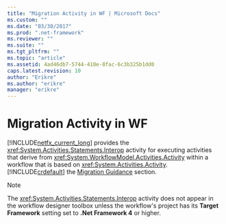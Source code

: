 ```yaml
---
title: "Migration Activity in WF | Microsoft Docs"
ms.custom: ""
ms.date: "03/30/2017"
ms.prod: ".net-framework"
ms.reviewer: ""
ms.suite: ""
ms.tgt_pltfrm: ""
ms.topic: "article"
ms.assetid: 4ad46db7-5744-410e-8fac-6c3b325b1dd0
caps.latest.revision: 10
author: "Erikre"
ms.author: "erikre"
manager: "erikre"
---
```

# Migration Activity in WF
[!INCLUDE[netfx_current_long](../../../includes/netfx-current-long-md.md)] provides the <xref:System.Activities.Statements.Interop> activity for executing activities that derive from <xref:System.WorkflowModel.Activities.Activity> within a workflow that is based on <xref:System.Activities.Activity>. [!INCLUDE[crdefault](../../../includes/crdefault-md.md)] the [Migration Guidance](../../../docs/framework/windows-workflow-foundation/migration-guidance.md) section.  
  
> [!NOTE]
>  The <xref:System.Activities.Statements.Interop> activity does not appear in the workflow designer toolbox unless the workflow's project has its **Target Framework** setting set to **.Net Framework 4** or higher.